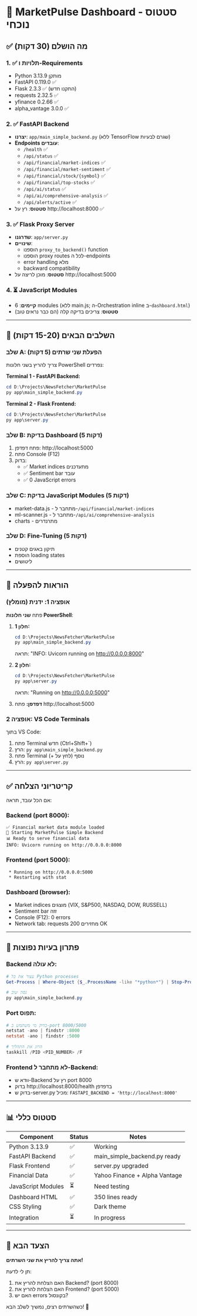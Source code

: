 # 🎯 MarketPulse Dashboard - סטטוס נוכחי

## ✅ מה הושלם (30 דקות)

### 1. ✅ תלויות ו-Requirements
- Python 3.13.9 מותקן
- FastAPI 0.119.0 ✅
- Flask 2.3.3 ✅ (התקנו חדש)
- requests 2.32.5 ✅
- yfinance 0.2.66 ✅
- alpha_vantage 3.0.0 ✅

### 2. ✅ FastAPI Backend
- **יצרנו**: `app/main_simple_backend.py` (ללא TensorFlow שגרם לבעיות)
- **Endpoints עובדים**:
  - `/health` ✅
  - `/api/status` ✅
  - `/api/financial/market-indices` ✅
  - `/api/financial/market-sentiment` ✅
  - `/api/financial/stock/{symbol}` ✅
  - `/api/financial/top-stocks` ✅
  - `/api/ai/status` ✅
  - `/api/ai/comprehensive-analysis` ✅
  - `/api/alerts/active` ✅
- **סטטוס**: רץ על http://localhost:8000 ✅

### 3. ✅ Flask Proxy Server  
- **שדרגנו**: `app/server.py` 
- **שינויים**:
  - הוספנו `proxy_to_backend()` function
  - הוספנו proxy routes לכל ה-endpoints
  - error handling מלא
  - backward compatibility
- **סטטוס**: מוכן לריצה על http://localhost:5000

### 4. ⏳ JavaScript Modules
- **קיימים**: 6 modules (ללא main.js; ה-Orchestration inline ב-`dashboard.html`)
- **סטטוס**: צריכים בדיקה קלה (הם כבר נראים טוב)

---

## 🚀 השלבים הבאים (15-20 דקות)

### שלב A: הפעלת שני שרתים (5 דקות)
צריך להריץ בשני חלונות PowerShell נפרדים:

**Terminal 1 - FastAPI Backend:**
```powershell
cd D:\Projects\NewsFetcher\MarketPulse
py app\main_simple_backend.py
```

**Terminal 2 - Flask Frontend:**
```powershell
cd D:\Projects\NewsFetcher\MarketPulse
py app\server.py
```

### שלב B: בדיקת Dashboard (5 דקות)
1. פתח דפדפן: http://localhost:5000
2. פתח Console (F12)
3. בדוק:
   - ✅ Market indices מתעדכנים
   - ✅ Sentiment bar עובד
   - ✅ 0 JavaScript errors

### שלב C: בדיקת JavaScript Modules (5 דקות)
- market-data.js - מתחבר ל-`/api/financial/market-indices`
- ml-scanner.js - מתחבר ל-`/api/ai/comprehensive-analysis`
- charts - מתרנדרים

### שלב D: Fine-Tuning (5 דקות)
- תיקון באגים קטנים
- הוספת loading states
- ליטושים

---

## 📝 הוראות להפעלה

### אופציה 1: ידנית (מומלץ)
פתח **שני חלונות PowerShell**:

1. **חלון 1:**
   ```powershell
   cd D:\Projects\NewsFetcher\MarketPulse
   py app\main_simple_backend.py
   ```
   תראה: "INFO: Uvicorn running on http://0.0.0.0:8000"

2. **חלון 2:**
   ```powershell
   cd D:\Projects\NewsFetcher\MarketPulse
   py app\server.py
   ```
   תראה: "Running on http://0.0.0.0:5000"

3. **דפדפן:**
   פתח http://localhost:5000

### אופציה 2: VS Code Terminals
בתוך VS Code:
1. פתח Terminal חדש (Ctrl+Shift+`)
2. הרץ: `py app\main_simple_backend.py`
3. פתח Terminal נוסף (לחץ על +)
4. הרץ: `py app\server.py`

---

## ✅ קריטריוני הצלחה

אם הכל עובד, תראה:

### Backend (port 8000):
```
✅ Financial market data module loaded
🚀 Starting MarketPulse Simple Backend
📊 Ready to serve financial data
INFO: Uvicorn running on http://0.0.0.0:8000
```

### Frontend (port 5000):
```
 * Running on http://0.0.0.0:5000
 * Restarting with stat
```

### Dashboard (browser):
- Market indices מוצגים (VIX, S&P500, NASDAQ, DOW, RUSSELL)
- Sentiment bar זזה
- Console (F12): 0 errors
- Network tab: requests מחזירים 200 OK

---

## 🐛 פתרון בעיות נפוצות

### Backend לא עולה:
```powershell
# עצור את כל Python processes
Get-Process | Where-Object {$_.ProcessName -like "*python*"} | Stop-Process -Force

# נסה שוב
py app\main_simple_backend.py
```

### Port תפוס:
```powershell
# בדוק מי משתמש ב-port 8000/5000
netstat -ano | findstr :8000
netstat -ano | findstr :5000

# הרוג את התהליך
taskkill /PID <PID_NUMBER> /F
```

### Frontend לא מתחבר ל-Backend:
- וודא ש-Backend רץ על port 8000
- בדוק http://localhost:8000/health בדפדפן
- בדוק ש-server.py מכיל: `FASTAPI_BACKEND = 'http://localhost:8000'`

---

## 📊 סטטוס כללי

| Component | Status | Notes |
|-----------|--------|-------|
| Python 3.13.9 | ✅ | Working |
| FastAPI Backend | ✅ | main_simple_backend.py ready |
| Flask Frontend | ✅ | server.py upgraded |
| Financial Data | ✅ | Yahoo Finance + Alpha Vantage |
| JavaScript Modules | ⏳ | Need testing |
| Dashboard HTML | ✅ | 350 lines ready |
| CSS Styling | ✅ | Dark theme |
| Integration | ⏳ | In progress |

---

## 🎯 הצעד הבא

**אתה צריך להריץ את שני השרתים!**

תן לי לדעת:
1. האם הצלחת להריץ את Backend? (port 8000)
2. האם הצלחת להריץ את Frontend? (port 5000)
3. האם יש errors בקונסול?

כשהשרתים רצים, נמשיך לשלב הבא! 🚀

